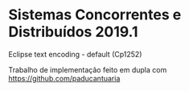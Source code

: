 # Sistemas Concorrentes e Distribuídos 2019.1

Eclipse text encoding - default (Cp1252)

Trabalho de implementação feito em dupla com https://github.com/paducantuaria
